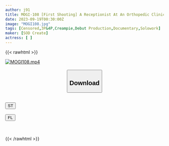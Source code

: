 ```yaml
---
author: j91
title: MOGI-108 [First Shooting] A Receptionist At An Orthopedic Clinic With A Strong Sexual Desire. I Want To Sneak Out Of The Office And Try Something Not Cool. I Make A Quick Creampie At An Appointment During The Daytime On A Weekday With A Beautiful G-Cup Big Tits With Pink Areolas. Even At Her Own Home Or At Work After Closing… Hikaru 20 Hikaru Momoi
date: 2023-09-19T00:30:00Z
image: "MOGI108.jpg"
tags: [Censored,3P&4P,Creampie,Debut Production,Documentary,Solowork]
maker: [SOD Create]
actress: [ ]
---
```



{{< rawhtml >}}

<div class="video" data-videoid="Pj4MrvbxAauRpw">
    <a href="javascript:;">
        <img src="https://my.j91.asia/posts/MOGI108/MOGI108.jpg" width="WIDTH" height="HEIGHT" alt="MOGI108.mp4" loading="lazy">
    </a>
</div>

<script type="text/javascript" src="https://j91.asia/asset/on-demand-st.js"></script>

<br>
  <link rel="stylesheet" href="https://j91.asia/asset/bs5.css">
  
  <center>
  <button class="btn btn-primary" type="button" data-bs-toggle="collapse" data-bs-target=".multi-collapse" aria-expanded="false" aria-controls="multiCollapseExample1 multiCollapseExample2"><h2>Download</h2></button></center>
</p>
<div class="row">
  <div class="col">
    <div class="collapse multi-collapse" id="multiCollapseExample1">
      <div class="card card-body">
	      	      <br>
<div class="buttons">  
<a href="https://streamtape.to/v/Pj4MrvbxAauRpw"><button class="btn-hover color-3"><i class="fa fa-download"></i> ST</button></a></div>
    </div>
  </div>
</div>
  <div class="col">
    <div class="collapse multi-collapse" id="multiCollapseExample2">
      <div class="card card-body">
	      <br>
<div class="buttons">
    <a href="https://filelions.online/f/d2yvy4yiwv22"><button class="btn-hover color-9"><i class="fa fa-download"></i> FL</button></a></div>
<br><br>
      </div>
    </div>
  </div>
</div>

{{< /rawhtml >}}
